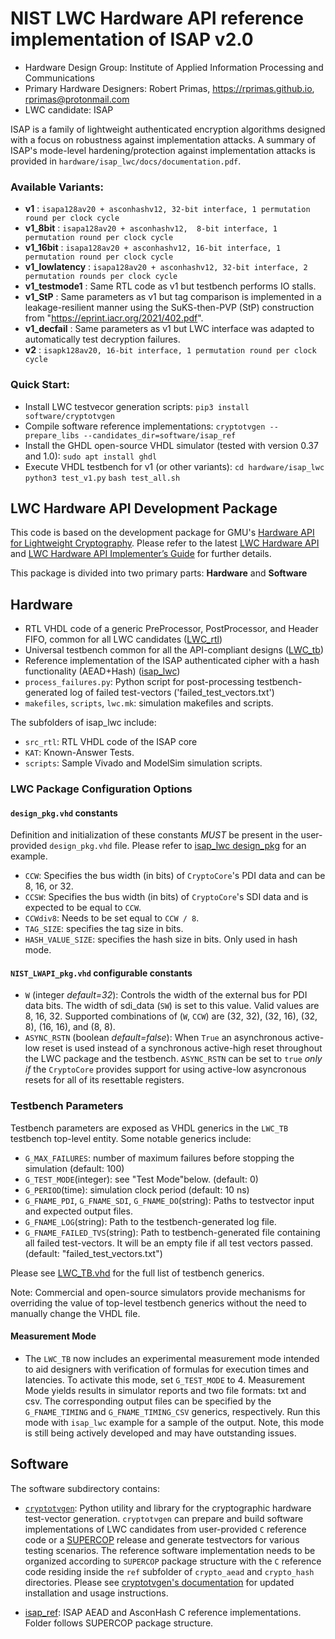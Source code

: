 #  NIST LWC Hardware API reference implementation of ISAP v2.0
* Hardware Design Group: Institute of Applied Information Processing and Communications
* Primary Hardware Designers: Robert Primas, https://rprimas.github.io, rprimas@protonmail.com
* LWC candidate: ISAP

ISAP is a family of lightweight authenticated encryption algorithms designed with a focus on robustness against implementation attacks.
A summary of ISAP's mode-level hardening/protection against implementation attacks is provided in `hardware/isap_lwc/docs/documentation.pdf`.

### Available Variants:
* **v1**            : `isapa128av20 + asconhashv12, 32-bit interface, 1 permutation round per clock cycle`
* **v1_8bit**       : `isapa128av20 + asconhashv12,  8-bit interface, 1 permutation round per clock cycle`
* **v1_16bit**      : `isapa128av20 + asconhashv12, 16-bit interface, 1 permutation round per clock cycle`
* **v1_lowlatency** : `isapa128av20 + asconhashv12, 32-bit interface, 2 permutation rounds per clock cycle`
* **v1_testmode1**  : Same RTL code as v1 but testbench performs IO stalls.
* **v1_StP**        : Same parameters as v1 but tag comparison is implemented in a leakage-resilient manner using the SuKS-then-PVP (StP) construction from "https://eprint.iacr.org/2021/402.pdf".
* **v1_decfail**    : Same parameters as v1 but LWC interface was adapted to automatically test decryption failures.
* **v2**            : `isapk128av20, 16-bit interface, 1 permutation round per clock cycle`

### Quick Start:
* Install LWC testvecor generation scripts:
`pip3 install software/cryptotvgen`
* Compile software reference implementations:
`cryptotvgen --prepare_libs --candidates_dir=software/isap_ref`
* Install the GHDL open-source VHDL simulator (tested with version 0.37 and 1.0):
`sudo apt install ghdl`
* Execute VHDL testbench for v1 (or other variants):
`cd hardware/isap_lwc`
`python3 test_v1.py`
`bash test_all.sh`

## LWC Hardware API Development Package
This code is based on the development package for GMU's [Hardware API for Lightweight Cryptography](https://cryptography.gmu.edu/athena/index.php?id=LWC). Please refer to the latest [LWC Hardware API](https://cryptography.gmu.edu/athena/LWC/LWC_HW_API.pdf) and [LWC Hardware API Implementer’s Guide](https://cryptography.gmu.edu/athena/LWC/LWC_HW_Implementers_Guide.pdf) for further details.

This package is divided into two primary parts: **Hardware** and **Software**
## Hardware
* RTL VHDL code of a generic PreProcessor, PostProcessor, and Header FIFO, common for all LWC candidates ([LWC_rtl](hardware/LWC_rtl))
* Universal testbench common for all the API-compliant designs ([LWC_tb](hardware/LWC_tb))
* Reference implementation of the ISAP authenticated cipher with a hash functionality (AEAD+Hash) ([isap_lwc](hardware/isap_lwc))
* `process_failures.py`: Python script for post-processing testbench-generated log of failed test-vectors ('failed_test_vectors.txt')
* `makefiles`, `scripts`, `lwc.mk`: simulation makefiles and scripts.

The subfolders of isap_lwc include:
* `src_rtl`: RTL VHDL code of the ISAP core
* `KAT`: Known-Answer Tests.
* `scripts`: Sample Vivado and ModelSim simulation scripts.

### LWC Package Configuration Options

#### `design_pkg.vhd` constants
Definition and initialization of these constants _MUST_ be present in the user-provided `design_pkg.vhd` file. Please refer to [isap_lwc design_pkg](hardware/isap_lwc/src_rtl/v1/design_pkg.vhd) for an example.
- `CCW`: Specifies the bus width (in bits) of `CryptoCore`'s PDI data and can be 8, 16, or 32. 
- `CCSW`: Specifies the bus width (in bits) of `CryptoCore`'s SDI data and is expected to be equal to `CCW`.
- `CCWdiv8`: Needs to be set equal to `CCW / 8`.
- `TAG_SIZE`: specifies the tag size in bits.
- `HASH_VALUE_SIZE`: specifies the hash size in bits. Only used in hash mode.
 
#### `NIST_LWAPI_pkg.vhd` configurable constants
- `W` (integer *default=32*): Controls the width of the external bus for PDI data bits. The width of sdi_data (`SW`) is set to this value. Valid values are 8, 16, 32.
  Supported combinations of (`W`, `CCW`) are (32, 32), (32, 16), (32, 8), (16, 16), and (8, 8).
- `ASYNC_RSTN` (boolean *default=false*): When `True` an asynchronous active-low reset is used instead of a synchronous active-high reset throughout the LWC package and the testbench. `ASYNC_RSTN` can be set to `true` _only if_ the `CryptoCore` provides support for using active-low asyncronous resets for all of its resettable registers.

### Testbench Parameters
Testbench parameters are exposed as VHDL generics in the `LWC_TB` testbench top-level entity.
Some notable generics include:
- `G_MAX_FAILURES`: number of maximum failures before stopping the simulation (default: 100)
- `G_TEST_MODE`(integer): see "Test Mode"below. (default: 0)
- `G_PERIOD`(time): simulation clock period (default: 10 ns)
- `G_FNAME_PDI`, `G_FNAME_SDI`, `G_FNAME_DO`(string): Paths to testvector input and expected output files.
- `G_FNAME_LOG`(string): Path to the testbench-generated log file.
- `G_FNAME_FAILED_TVS`(string): Path to testbench-generated file containing all failed test-vectors. It will be an empty file if all test vectors passed. (default: "failed_test_vectors.txt")

Please see [LWC_TB.vhd](hardware/LWC_tb/LWC_TB.vhd) for the full list of testbench generics.

Note: Commercial and open-source simulators provide mechanisms for overriding the value of top-level testbench generics without the need to manually change the VHDL file.

#### Measurement Mode
- The `LWC_TB` now includes an experimental measurement mode intended to aid designers with verification of formulas for execution times and latencies. To activate this mode, set `G_TEST_MODE` to 4. Measurement Mode yields results in simulator reports and two file formats: txt and csv. The corresponding output files can be specified by the `G_FNAME_TIMING` and `G_FNAME_TIMING_CSV` generics, respectively.  Run this mode with `isap_lwc` example for a sample of the output. Note, this mode is still being actively developed and may have outstanding issues.

## Software
The software subdirectory contains:
* [`cryptotvgen`](software/cryptotvgen): Python utility and library for the cryptographic hardware test-vector generation.
  `cryptotvgen` can prepare and build software implementations of LWC candidates from user-provided `C` reference code or a [SUPERCOP](https://bench.cr.yp.to/supercop.html) release and generate testvectors for various testing scenarios. The reference software implementation needs to be organized according to `SUPERCOP` package structure with the `C` reference code residing inside the `ref` subfolder of `crypto_aead` and `crypto_hash` directories. Please see [cryptotvgen's documentation](software/cryptotvgen/README.md) for updated installation and usage instructions.

* [isap_ref](software/isap_ref): ISAP AEAD and AsconHash C reference implementations. Folder follows SUPERCOP package structure.

